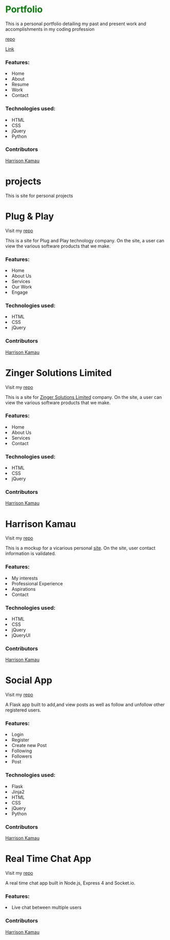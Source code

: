 <h1 style="color:green;">Portfolio</h1>
<p>This is a personal portfolio detailing my past and present work and accomplishments in my coding profession</p>
<p><a href="https://github.com/Harrisonkamau/harrisonkamau"/>repo</a></p>
<p><a href="http://harrykamau.bitballoon.com/"/>Link</a></p>
<h3>Features:</h3>
<li>Home </li>
<li>About</li>
<li>Resume</li>
<li>Work</li>
<li>Contact</li>
<h3>Technologies used:</h3>
<li>HTML</li>
<li>CSS</li>
<li>jQuery</li>
<li>Python</li>

<h3>Contributors</h3>
<a href="https://github.com/Harrisonkamau/">Harrison Kamau</a>


# projects
<p>This is site for personal projects</p>
<h1>Plug & Play</h1>
<p>Visit my <a href="https://github.com/Harrisonkamau/plug-and-play"/>repo</a></p>
<p>This is a site for Plug and Play technology company. On the site, a user can view the various software products that we make.</p>
<h3>Features:</h3>
<li>Home </li>
<li>About Us</li>
<li>Services</li>
<li>Our Work</li>
<li>Engage</li>
<h3>Technologies used:</h3>
<li>HTML</li>
<li>CSS</li>
<li>jQuery</li>

<h3>Contributors</h3>
<a href="https://github.com/Harrisonkamau/">Harrison Kamau</a>


<h1>Zinger Solutions Limited</h1>
<p>Visit my <a href="https://github.com/Harrisonkamau/ZingerSolutions"/>repo</a></p>
<p>This is a site for <a href="http://zinger.netlify.com/">Zinger Solutions Limited</a> company. On the site, a user can view the various software products that we make.</p>
<h3>Features:</h3>
<li>Home </li>
<li>About Us</li>
<li>Services</li>
<li>Contact</li>

<h3>Technologies used:</h3>
<li>HTML</li>
<li>CSS</li>
<li>jQuery</li>

<h3>Contributors</h3>
<a href="https://github.com/Harrisonkamau/">Harrison Kamau</a>


<h1>Harrison Kamau</h1>
<p>Visit my <a href="https://github.com/Harrisonkamau/Harrisonkamau.github.io"/>repo</a></p>
<p>This is a mockup for a vicarious personal <a href="http://harrisonkamau.github.io/">site</a>. On the site, user contact information is validated.</p>
<h3>Features:</h3>
<li>My interests</li>
<li>Professional Experience</li>
<li>Aspirations</li>
<li>Contact</li>

<h3>Technologies used:</h3>
<li>HTML</li>
<li>CSS</li>
<li>jQuery</li>
<li>jQueryUI</li>

<h3>Contributors</h3>
<a href="https://github.com/Harrisonkamau/">Harrison Kamau</a>

<h1>Social App</h1>
<p>Visit my <a href="https://github.com/Harrisonkamau/social_app"/>repo</a></p>
<p>A Flask app built to add,and view posts as well as follow and unfollow other registered users.</p>
<h3>Features:</h3>
<li>Login</li>
<li>Register</li>
<li>Create new Post</li>
<li>Following</li>
<li>Followers</li>
<li>Post</li>

<h3>Technologies used:</h3>
<li>Flask</li>
<li>Jinja2</li>
<li>HTML</li>
<li>CSS</li>
<li>jQuery</li>
<li>Python</li>

<h3>Contributors</h3>
<a href="https://github.com/Harrisonkamau/">Harrison Kamau</a>


<h1>Real Time Chat App</h1>
<p>Visit my <a href="https://github.com/Harrisonkamau/real-time-chat-app"/>repo</a></p>
<p>A real time chat app built in Node.js, Express 4 and Socket.io. </p>
<h3>Features:</h3>
<li>Live chat between multiple users</li>


<h3>Contributors</h3>
<a href="https://github.com/Harrisonkamau/">Harrison Kamau</a>




